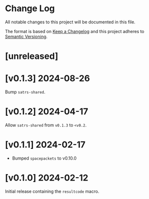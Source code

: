 Change Log
=======

All notable changes to this project will be documented in this file.

The format is based on [Keep a Changelog](http://keepachangelog.com/)
and this project adheres to [Semantic Versioning](http://semver.org/).

# [unreleased]

# [v0.1.3] 2024-08-26

Bump `satrs-shared`.

# [v0.1.2] 2024-04-17

Allow `satrs-shared` from `v0.1.3` to `<v0.2`.

# [v0.1.1] 2024-02-17

- Bumped `spacepackets` to v0.10.0

# [v0.1.0] 2024-02-12

Initial release containing the `resultcode` macro.
